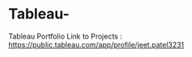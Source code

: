# Tableau-
Tableau Portfolio 
Link to Projects : https://public.tableau.com/app/profile/jeet.patel3231
